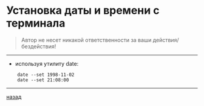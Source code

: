 # Установка даты и времени с терминала

> Автор не несет никакой ответственности за ваши действия/бездействия!

---------------------------------------
* используя утилиту date:
```
	date --set 1998-11-02 
	date --set 21:08:00
```

--------------------
[назад](../README.md)
